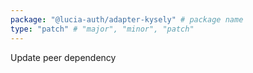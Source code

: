 ```yaml
---
package: "@lucia-auth/adapter-kysely" # package name
type: "patch" # "major", "minor", "patch"
---
```


Update peer dependency